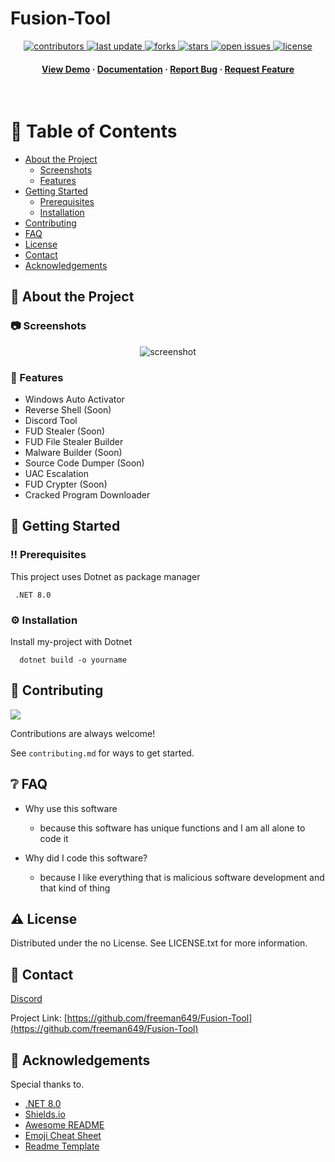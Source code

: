 # Fusion-Tool
<div align="center">

  
  
<!-- Badges -->
<p>
  <a href="https://github.com/freeman649/Fusion-Tool/graphs/contributors">
    <img src="https://img.shields.io/github/contributors/freeman649/Fusion-Tool" alt="contributors" />
  </a>
  <a href="">
    <img src="https://img.shields.io/github/last-commit/freeman649/Fusion-Tool" alt="last update" />
  </a>
  <a href="https://github.com/freeman649/Fusion-Tool/network/members">
    <img src="https://img.shields.io/github/forks/freeman649/Fusion-Tool" alt="forks" />
  </a>
  <a href="https://github.com/freeman649/Fusion-Tool/stargazers">
    <img src="https://img.shields.io/github/stars/freeman649/Fusion-Tool" alt="stars" />
  </a>
  <a href="https://github.com/freeman649/Fusion-Tool/issues">
    <img src="https://img.shields.io/github/issues/freeman649/Fusion-Tool" alt="open issues" />
  </a>
  <a href="https://github.com/freeman649/Fusion-Tool/blob/master/LICENSE">
    <img src="https://img.shields.io/github/license/freeman649/Fusion-Tool.svg" alt="license" />
  </a>
</p>
   
<h4>
    <a href="https://github.com/freeman649/Fusion-Tool">View Demo</a>
  <span> · </span>
    <a href="https://github.com/freeman649/Fusion-Tool">Documentation</a>
  <span> · </span>
    <a href="https://github.com/freeman649/Fusion-Tool/issues">Report Bug</a>
  <span> · </span>
    <a href="https://github.com/freeman649/Fusion-Tool/issues">Request Feature</a>
  </h4>
</div>

<br />

<!-- Table of Contents -->
# :notebook_with_decorative_cover: Table of Contents

- [About the Project](#star2-about-the-project)
  * [Screenshots](#camera-screenshots)
  * [Features](#dart-features)
- [Getting Started](#toolbox-getting-started)
  * [Prerequisites](#bangbang-prerequisites)
  * [Installation](#gear-installation)
- [Contributing](#wave-contributing)
- [FAQ](#grey_question-faq)
- [License](#warning-license)
- [Contact](#handshake-contact)
- [Acknowledgements](#gem-acknowledgements)

  

<!-- About the Project -->
## :star2: About the Project


<!-- Screenshots -->
### :camera: Screenshots

<div align="center"> 
  <img src="https://github.com/freeman649/Fusion-Tool/assets/108530916/9bd232b3-a955-42d7-a451-9bf26f6b55ac" alt="screenshot" />
</div>

<!-- Features -->
### :dart: Features

- Windows Auto Activator
- Reverse Shell (Soon)
- Discord Tool
- FUD Stealer (Soon)
- FUD File Stealer Builder
- Malware Builder (Soon)
- Source Code Dumper (Soon)
- UAC Escalation
- FUD Crypter (Soon)
- Cracked Program Downloader


<!-- Getting Started -->
## 	:toolbox: Getting Started

<!-- Prerequisites -->
### :bangbang: Prerequisites

This project uses Dotnet as package manager

```Requirement
 .NET 8.0
```

<!-- Installation -->
### :gear: Installation

Install my-project with Dotnet

```Compile
  dotnet build -o yourname
```

<!-- Contributing -->
## :wave: Contributing

<a href="https://github.com/freeman649/Fusion-Tool/graphs/contributors">
  <img src="https://contrib.rocks/image?repo=freeman649/Fusion-Tool" />
</a>


Contributions are always welcome!

See `contributing.md` for ways to get started.


<!-- FAQ -->
## :grey_question: FAQ

- Why use this software

  + because this software has unique functions and I am all alone to code it

- Why did I code this software?

  + because I like everything that is malicious software development and that kind of thing


<!-- License -->
## :warning: License

Distributed under the no License. See LICENSE.txt for more information.


<!-- Contact -->
## :handshake: Contact

[Discord](https://discord.com/users/le_chat_blanc999)

Project Link: [https://github.com/freeman649/Fusion-Tool](https://github.com/freeman649/Fusion-Tool)


<!-- Acknowledgments -->
## :gem: Acknowledgements

Special thanks to.

 - [.NET 8.0](https://dotnet.microsoft.com/en-us/download/dotnet/8.0https://dotnet.microsoft.com/en-us/download/dotnet/8.0)
 - [Shields.io](https://shields.io/)
 - [Awesome README](https://github.com/matiassingers/awesome-readme)
 - [Emoji Cheat Sheet](https://github.com/ikatyang/emoji-cheat-sheet/blob/master/README.md#travel--places)
 - [Readme Template](https://github.com/othneildrew/Best-README-Template)
